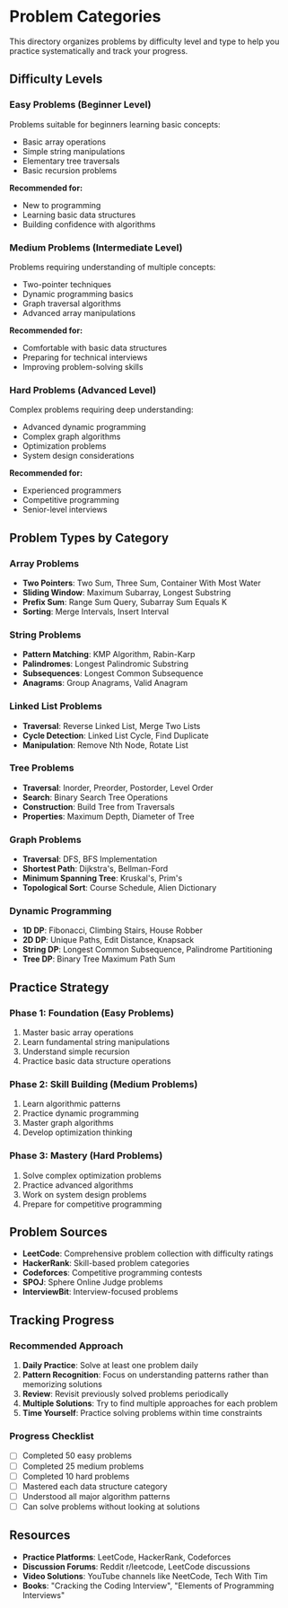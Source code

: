 # Problem Categories

This directory organizes problems by difficulty level and type to help you practice systematically and track your progress.

## Difficulty Levels

### Easy Problems (Beginner Level)
Problems suitable for beginners learning basic concepts:
- Basic array operations
- Simple string manipulations
- Elementary tree traversals
- Basic recursion problems

**Recommended for:**
- New to programming
- Learning basic data structures
- Building confidence with algorithms

### Medium Problems (Intermediate Level)
Problems requiring understanding of multiple concepts:
- Two-pointer techniques
- Dynamic programming basics
- Graph traversal algorithms
- Advanced array manipulations

**Recommended for:**
- Comfortable with basic data structures
- Preparing for technical interviews
- Improving problem-solving skills

### Hard Problems (Advanced Level)
Complex problems requiring deep understanding:
- Advanced dynamic programming
- Complex graph algorithms
- Optimization problems
- System design considerations

**Recommended for:**
- Experienced programmers
- Competitive programming
- Senior-level interviews

## Problem Types by Category

### Array Problems
- **Two Pointers**: Two Sum, Three Sum, Container With Most Water
- **Sliding Window**: Maximum Subarray, Longest Substring
- **Prefix Sum**: Range Sum Query, Subarray Sum Equals K
- **Sorting**: Merge Intervals, Insert Interval

### String Problems
- **Pattern Matching**: KMP Algorithm, Rabin-Karp
- **Palindromes**: Longest Palindromic Substring
- **Subsequences**: Longest Common Subsequence
- **Anagrams**: Group Anagrams, Valid Anagram

### Linked List Problems
- **Traversal**: Reverse Linked List, Merge Two Lists
- **Cycle Detection**: Linked List Cycle, Find Duplicate
- **Manipulation**: Remove Nth Node, Rotate List

### Tree Problems
- **Traversal**: Inorder, Preorder, Postorder, Level Order
- **Search**: Binary Search Tree Operations
- **Construction**: Build Tree from Traversals
- **Properties**: Maximum Depth, Diameter of Tree

### Graph Problems
- **Traversal**: DFS, BFS Implementation
- **Shortest Path**: Dijkstra's, Bellman-Ford
- **Minimum Spanning Tree**: Kruskal's, Prim's
- **Topological Sort**: Course Schedule, Alien Dictionary

### Dynamic Programming
- **1D DP**: Fibonacci, Climbing Stairs, House Robber
- **2D DP**: Unique Paths, Edit Distance, Knapsack
- **String DP**: Longest Common Subsequence, Palindrome Partitioning
- **Tree DP**: Binary Tree Maximum Path Sum

## Practice Strategy

### Phase 1: Foundation (Easy Problems)
1. Master basic array operations
2. Learn fundamental string manipulations
3. Understand simple recursion
4. Practice basic data structure operations

### Phase 2: Skill Building (Medium Problems)
1. Learn algorithmic patterns
2. Practice dynamic programming
3. Master graph algorithms
4. Develop optimization thinking

### Phase 3: Mastery (Hard Problems)
1. Solve complex optimization problems
2. Practice advanced algorithms
3. Work on system design problems
4. Prepare for competitive programming

## Problem Sources

- **LeetCode**: Comprehensive problem collection with difficulty ratings
- **HackerRank**: Skill-based problem categories
- **Codeforces**: Competitive programming contests
- **SPOJ**: Sphere Online Judge problems
- **InterviewBit**: Interview-focused problems

## Tracking Progress

### Recommended Approach
1. **Daily Practice**: Solve at least one problem daily
2. **Pattern Recognition**: Focus on understanding patterns rather than memorizing solutions
3. **Review**: Revisit previously solved problems periodically
4. **Multiple Solutions**: Try to find multiple approaches for each problem
5. **Time Yourself**: Practice solving problems within time constraints

### Progress Checklist
- [ ] Completed 50 easy problems
- [ ] Completed 25 medium problems
- [ ] Completed 10 hard problems
- [ ] Mastered each data structure category
- [ ] Understood all major algorithm patterns
- [ ] Can solve problems without looking at solutions

## Resources

- **Practice Platforms**: LeetCode, HackerRank, Codeforces
- **Discussion Forums**: Reddit r/leetcode, LeetCode discussions
- **Video Solutions**: YouTube channels like NeetCode, Tech With Tim
- **Books**: "Cracking the Coding Interview", "Elements of Programming Interviews"